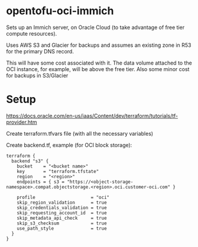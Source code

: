 # opentofu-oci-immich

Sets up an Immich server, on Oracle Cloud (to take advantage of free tier compute resources).

Uses AWS S3 and Glacier for backups and assumes an existing zone in R53 for the primary DNS record.

This will have some cost associated with it. The data volume attached to the OCI instance, for example, will be above the free tier. Also some minor cost for backups in S3/Glacier


# Setup

https://docs.oracle.com/en-us/iaas/Content/dev/terraform/tutorials/tf-provider.htm

Create terraform.tfvars file (with all the necessary variables)

Create backend.tf, example (for OCI block storage):

```
terraform {
  backend "s3" {
    bucket    = "<bucket name>"
    key       = "terraform.tfstate"
    region    = "<region>"
    endpoints = { s3 = "https://<object-storage-namespace>.compat.objectstorage.<region>.oci.customer-oci.com" }

    profile                     = "oci"
    skip_region_validation      = true
    skip_credentials_validation = true
    skip_requesting_account_id  = true
    skip_metadata_api_check     = true
    skip_s3_checksum            = true
    use_path_style              = true
  }
}
```

